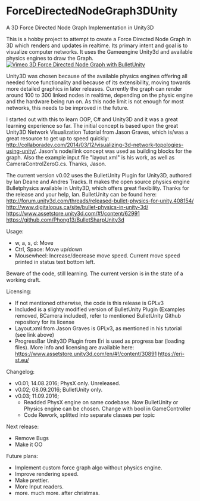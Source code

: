 # ForceDirectedNodeGraph3DUnity
A 3D Force Directed Node Graph Implementation in Unity3D

This is a hobby project to attempt to create a Force Directed Node Graph in 3D which renders and updates in realtime. Its primary intent and goal is to visualize computer networks. It uses the Gameengine Unity3d and available physics engines to draw the Graph.
[![Vimeo 3D Force Directed Node Graph with BulletUnity](https://i.vimeocdn.com/video/590726525_590x332.jpg)](http://https://vimeo.com/181982717 "3D Force Directed Node Graph with BulletUnity")

Unity3D was chosen because of the available physics engines offering all needed force functionality and because of its extensibility, moving towards more detailed graphics in later releases. Currently the graph can render around 100 to 300 linked nodes  in realtime, depending on the physic engine and the hardware being run on. As this node limit is not enough for most networks, this needs to be improved in the future.

I started out with this to learn OOP, C# and Unity3D and it was a great learning experience so far. The initial concept is based upon the great Unity3D Network Visualization Tutorial from Jason Graves, which is/was a great resource to get up to speed quickly: http://collaboradev.com/2014/03/12/visualizing-3d-network-topologies-using-unity/. Jason's node/link concept was used as building blocks for the graph. Also the example input file "layout.xml" is his work, as well as CameraControlZeroG.cs. Thanks, Jason.

The current version v0.02 uses the BulletUnity Plugin for Unity3D, authored by Ian Deane and Andres Tracks. It makes the open source physics engine Bulletphysics available in Unity3D, which offers great flexibility. Thanks for the release and your help, Ian. BulletUnity can be found here:
http://forum.unity3d.com/threads/released-bullet-physics-for-unity.408154/
http://www.digitalopus.ca/site/bullet-physics-in-unity-3d/
https://www.assetstore.unity3d.com/#!/content/62991
https://github.com/Phong13/BulletSharpUnity3d

Usage:
- w, a, s, d: Move
- Ctrl, Space: Move up/down
- Mousewheel: Increase/decrease move speed. Current move speed printed in status text bottom left.

Beware of the code, still learning. The current version is in the state of a working draft.

Licensing:
- If not mentioned otherwise, the code is this release is GPLv3
- Included is a slighty modified version of BulletUnity Plugin (Examples removed, BCamera included), refer to mentioned BulletUnity Github repository for its license
- Layout.xml from Jason Graves is GPLv3, as mentioned in his tutorial (see link above)
- ProgressBar Unity3D Plugin from Eri is used as progress bar (loading files). More info and licensing are available here:
      https://www.assetstore.unity3d.com/en/#!/content/30891
      https://eri-st.eu/

Changelog:
- v0.01; 14.08.2016; PhysX only. Unreleased.
- v0.02; 08.09.2016; BulletUnity only.
- v0.03; 11.09.2016; 
	- Readded PhysX engine on same codebase. Now BulletUnity or Physics engine can be chosen. Change with bool in GameController
	- Code Rework, splitted into separate classes per topic

Next release:
- Remove Bugs
- Make it OO 

Future plans:
- Implement custom force graph algo without physics engine.
- Improve rendering speed.
- Make prettier. 
- More Input readers.
- more. much more. after christmas.
